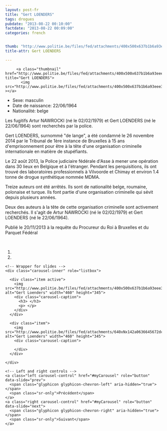 ```yaml
---
layout: post-fr
title: "Gert LOENDERS"
tags: drogues
pubdate: "2013-08-22 00:10:00"
factdate: "2013-08-22 00:09:00"
categories: french


thumb: "http://www.politie.be/files/fed/attachments/400x500x637b1b6a93eee3c5d33db597a60256bd_thumb.jpg.pagespeed.ic.kGRDLCmdwa.jpg"
title-attr: Gert LOENDERS

---
```


<div class="row">

  <div class="col-xs-6 col-md-4">

         <a class="thumbnail" href="http://www.politie.be/files/fed/attachments/400x500x637b1b6a93eee3c5d33db597a60256bd_thumb.jpg.pagespeed.ic.kGRDLCmdwa.jpg" title="Gert LOENDERS">
           <img src="http://www.politie.be/files/fed/attachments/400x500x637b1b6a93eee3c5d33db597a60256bd_thumb.jpg.pagespeed.ic.kGRDLCmdwa.jpg" ></a>

  
  </div>
  <div class="col-xs-12 col-md-8">
 
<ul>
<li>Sexe: masculin</li>
<li>Date de naissance: 22/06/1964</li>
<li>Nationalité: belge</li>
</ul> 


<p>Les fugitifs Artur NAWROCKI (né le 02/02/1979) et Gert LOENDERS (né le 22/06/1964) sont recherchés par la police.</p>

<p>Gert LOENDERS, surnommé "de lange", a été condamné le 26 novembre 2014 par le Tribunal de 1ère instance de Bruxelles à 15 ans d'emprisonnement pour être à la tête d'une organisation criminelle internationale en matière de stupéfiants.</p>
<p>Le 22 août 2013, la Police judiciaire fédérale d'Asse à mener une opération dans 30 lieux en Belgique et à l'étranger. Pendant les perquisitions, ils ont trouvé des laboratoires professionnels à Vilvoorde et Chimay et environ 1.4 tonne de drogue synthétique nommée MDMA.</p>
<p>Treize auteurs ont été arrêtés. Ils sont de nationalité belge, roumaine, polonaise et turque. Ils font partie d'une organisation criminelle qui sévit depuis plusieurs années.</p>
<p>Deux des auteurs à la tête de cette organisation criminelle sont activement recherchés. Il s'agit de Artur NAWROCKI (né le 02/02/1979) et Gert LOENDERS (né le 22/06/1964).</p>

<p>Publié le 20/11/2013 à la requête du Procureur du Roi à Bruxelles et du Parquet Fédéral
</p>

<!-- SLIDER -->
<div class="container"  class="col-xs-12 col-md-12">
  <br>
  <div id="myCarousel" class="carousel slide" data-ride="carousel">
    <!-- Indicators -->
    <ol class="carousel-indicators">
      <li data-target="#myCarousel" data-slide-to="0" class="active"></li>
      <li data-target="#myCarousel" data-slide-to="1"></li>
    </ol>

    <!-- Wrapper for slides -->
    <div class="carousel-inner" role="listbox">

      <div class="item active">
        <img src="http://www.politie.be/files/fed/attachments/400x500x637b1b6a93eee3c5d33db597a60256bd_thumb.jpg.pagespeed.ic.kGRDLCmdwa.jpg" alt="Gert Loenders" width="460" height="345">
        <div class="carousel-caption">
          <h3> </h3>
          <p> </p>
        </div>
      </div>

      <div class="item">
        <img src="http://www.politie.be/files/fed/attachments/640xNx142a0636645672dc0a9c0388dd99a52f_thumb.jpg.pagespeed.ic.xpfvy9RATV.jpg" alt="Gert Loenders" width="460" height="345">
        <div class="carousel-caption">

        </div>
      </div>
  
    </div>

    <!-- Left and right controls -->
    <a class="left carousel-control" href="#myCarousel" role="button" data-slide="prev">
      <span class="glyphicon glyphicon-chevron-left" aria-hidden="true"></span>
      <span class="sr-only">Précédent</span>
    </a>
    <a class="right carousel-control" href="#myCarousel" role="button" data-slide="next">
      <span class="glyphicon glyphicon-chevron-right" aria-hidden="true"></span>
      <span class="sr-only">Suivant</span>
    </a>
  </div>
</div>

  <link rel="stylesheet" href="http://maxcdn.bootstrapcdn.com/bootstrap/3.3.5/css/bootstrap.min.css">
  <script src="https://ajax.googleapis.com/ajax/libs/jquery/1.11.3/jquery.min.js"></script>
  <script src="http://maxcdn.bootstrapcdn.com/bootstrap/3.3.5/js/bootstrap.min.js"></script>
  <!-- SLIDER -->
  
</div>


</div>

